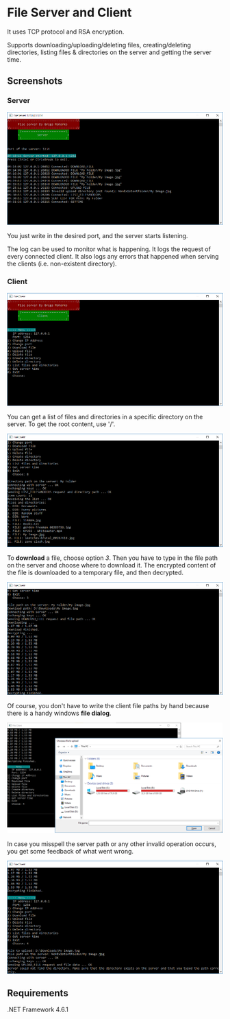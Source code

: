 # File Server and Client
It uses TCP protocol and RSA encryption.

Supports downloading/uploading/deleting files, creating/deleting directories, listing files & directories on the server and getting the server time.

## Screenshots

### Server
![Server application](/Documentation/Screenshots/Screenshot_Server.png?raw=true "Server application")

You just write in the desired port, and the server starts listening.

The log can be used to monitor what is happening. It logs the request of every connected client. It also logs any errors that happened when serving the clients (i.e. non-existent directory).

### Client
![Client application](/Documentation/Screenshots/Screenshot_Client.png?raw=true "Client application")

You can get a list of files and directories in a specific directory on the server. To get the root content, use '/'.

![Listing files and directories](/Documentation/Screenshots/Screenshot_Client_Listing.png?raw=true "Listing files and directories")

To **download** a file, choose option *3*. Then you have to type in the file path on the server and choose where to download it. The encrypted content of the file is downloaded to a temporary file, and then decrypted.

![Downloading a file](/Documentation/Screenshots/Screenshot_Client_Downloading.png?raw=true "Downloading a file")

Of course, you don't have to write the client file paths by hand because there is a handy windows **file dialog**.

![File dialog](/Documentation/Screenshots/Screenshot_Client_Uploading_Dialog.png?raw=true "File dialog")

In case you misspell the server path or any other invalid operation occurs, you get some feedback of what went wrong.

![Error handling](/Documentation/Screenshots/Screenshot_Client_ErrorHandling.png?raw=true "Error handling")

## Requirements
.NET Framework 4.6.1
